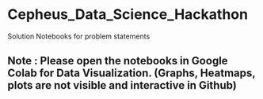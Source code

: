 # Cepheus_Data_Science_Hackathon
Solution Notebooks for problem statements

## Note : Please open the notebooks in Google Colab for Data Visualization. (Graphs, Heatmaps, plots are not visible and interactive in Github)
